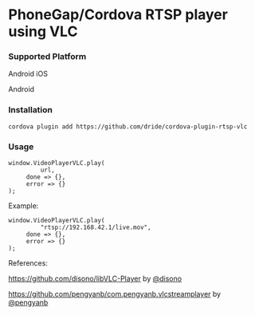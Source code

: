 # PhoneGap/Cordova RTSP player using VLC

### Supported Platform
Android
iOS

Android

### Installation

```
cordova plugin add https://github.com/dride/cordova-plugin-rtsp-vlc
```

### Usage

```
window.VideoPlayerVLC.play(
         url,
	 done => {},
	 error => {}
);
```

Example:

```
window.VideoPlayerVLC.play(
         "rtsp://192.168.42.1/live.mov",
	 done => {},
	 error => {}
);
```


References:

https://github.com/disono/libVLC-Player by [@disono](https://github.com/disono)

https://github.com/pengyanb/com.pengyanb.vlcstreamplayer by [@pengyanb](https://github.com/pengyanb)
